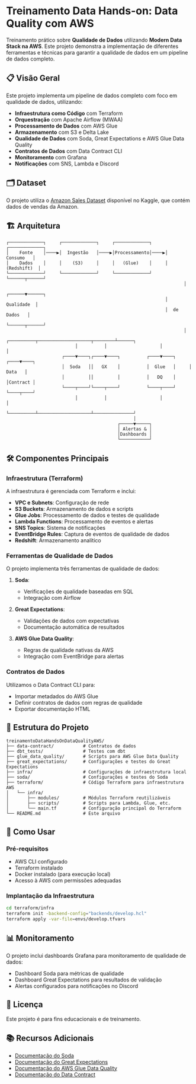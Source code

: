# Treinamento Data Hands-on: Data Quality com AWS

Treinamento prático sobre **Qualidade de Dados** utilizando **Modern Data Stack na AWS**. Este projeto demonstra a implementação de diferentes ferramentas e técnicas para garantir a qualidade de dados em um pipeline de dados completo.

## 📋 Visão Geral

Este projeto implementa um pipeline de dados completo com foco em qualidade de dados, utilizando:

- **Infraestrutura como Código** com Terraform
- **Orquestração** com Apache Airflow (MWAA)
- **Processamento de Dados** com AWS Glue
- **Armazenamento** com S3 e Delta Lake
- **Qualidade de Dados** com Soda, Great Expectations e AWS Glue Data Quality
- **Contratos de Dados** com Data Contract CLI
- **Monitoramento** com Grafana
- **Notificações** com SNS, Lambda e Discord

## 🗂️ Dataset

O projeto utiliza o [Amazon Sales Dataset](https://www.kaggle.com/datasets/karkavelrajaj/amazon-sales-dataset) disponível no Kaggle, que contém dados de vendas da Amazon.

## 🏗️ Arquitetura

```
┌─────────────┐     ┌─────────────┐     ┌─────────────┐     ┌─────────────┐
│    Fonte    │────▶│  Ingestão   │────▶│Processamento│────▶│   Consumo   │
│    Dados    │     │    (S3)     │     │   (Glue)    │     │ (Redshift)  │
└─────────────┘     └─────────────┘     └─────────────┘     └──────┬──────┘
                                                                   │
                                                            ┌──────▼──────┐
                                                            │  Qualidade  │
                                                            │  de Dados   │
                                                            └──────┬──────┘
                                                                   │
                          ┌──────────┬────────────────────┬────────┴──────┐
                          │          │                    │               │
                     ┌────▼────┐┌────▼────┐          ┌────▼────┐     ┌────▼────┐
                     │  Soda   ││   GX    │          │  Glue   │     │  Data   │
                     │         ││         │          │   DQ    │     │Contract │
                     └────┬────┘└────┬────┘          └────┬────┘     └────┬────┘
                          │          │                    │               │
                          └──────────┴────────────────────┴───────────────┘
                                                │
                                          ┌─────▼─────┐
                                          │ Alertas & │
                                          │Dashboards │
                                          └───────────┘
```

## 🛠️ Componentes Principais

### Infraestrutura (Terraform)

A infraestrutura é gerenciada com Terraform e inclui:

- **VPC e Subnets**: Configuração de rede
- **S3 Buckets**: Armazenamento de dados e scripts
- **Glue Jobs**: Processamento de dados e testes de qualidade
- **Lambda Functions**: Processamento de eventos e alertas
- **SNS Topics**: Sistema de notificações
- **EventBridge Rules**: Captura de eventos de qualidade de dados
- **Redshift**: Armazenamento analítico

### Ferramentas de Qualidade de Dados

O projeto implementa três ferramentas de qualidade de dados:

1. **Soda**:
   - Verificações de qualidade baseadas em SQL
   - Integração com Airflow

2. **Great Expectations**:
   - Validações de dados com expectativas
   - Documentação automática de resultados

3. **AWS Glue Data Quality**:
   - Regras de qualidade nativas da AWS
   - Integração com EventBridge para alertas

### Contratos de Dados

Utilizamos o Data Contract CLI para:
- Importar metadados do AWS Glue
- Definir contratos de dados com regras de qualidade
- Exportar documentação HTML

## 📁 Estrutura do Projeto

```
treinamentoDataHandsOnDataQualityAWS/
├── data-contract/           # Contratos de dados
├── dbt_tests/               # Testes com dbt
├── glue_data_quality/       # Scripts para AWS Glue Data Quality
├── great_expectations/      # Configurações e testes do Great Expectations
├── infra/                   # Configurações de infraestrutura local
├── soda/                    # Configurações e testes do Soda
├── terraform/               # Código Terraform para infraestrutura AWS
│   └── infra/
│       ├── modules/         # Módulos Terraform reutilizáveis
│       ├── scripts/         # Scripts para Lambda, Glue, etc.
│       └── main.tf          # Configuração principal do Terraform
└── README.md                # Este arquivo
```

## 🚀 Como Usar

### Pré-requisitos

- AWS CLI configurado
- Terraform instalado
- Docker instalado (para execução local)
- Acesso à AWS com permissões adequadas

### Implantação da Infraestrutura

```bash
cd terraform/infra
terraform init -backend-config="backends/develop.hcl"
terraform apply -var-file=envs/develop.tfvars
```

## 📊 Monitoramento

O projeto inclui dashboards Grafana para monitoramento de qualidade de dados:
- Dashboard Soda para métricas de qualidade
- Dashboard Great Expectations para resultados de validação
- Alertas configurados para notificações no Discord

## 📝 Licença

Este projeto é para fins educacionais e de treinamento.

## 📚 Recursos Adicionais

- [Documentação do Soda](https://docs.soda.io/)
- [Documentação do Great Expectations](https://docs.greatexpectations.io/)
- [Documentação do AWS Glue Data Quality](https://docs.aws.amazon.com/glue/latest/dg/data-quality.html)
- [Documentação do Data Contract](https://datacontract.com/docs/cli)